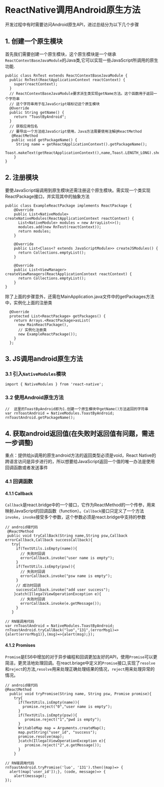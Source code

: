 # ReactNative调用Android原生方法

开发过程中有时需要访问Android原生API，进过总结分为以下几个步骤

## 1. 创建一个原生模块
首先我们需要创建一个原生模块，这个原生模块是一个继承`ReactContextBaseJavaModule`的Java类,它可以实现一些JavaScript所调用的原生功能.

```
public class RnTest extends ReactContextBaseJavaModule {
  public RnTest(ReactApplicationContext reactContext) {
    super(reactContext);
  }
  // ReactContextBaseJavaModule要求派生类实现getName方法。这个函数用于返回一个字符串
  // 这个字符串用于在JavaScript端标记这个原生模块
  @Override
  public String getName() {
    return "ToastByAndroid";
  }
  // 获取应用包名
  // 要导出一个方法给JavaScript使用，Java方法需要使用注解@ReactMethod
   @ReactMethod
   public void getPackageName() {
     String name = getReactApplicationContext().getPackageName();
     Toast.makeText(getReactApplicationContext(),name,Toast.LENGTH_LONG).show();
    }
}
```
## 2. 注册模块

要使JavaScript端调用到原生模块还需注册这个原生模块。需实现一个类实现ReactPackage接口，并实现其中的抽象方法

```
public class ExampleReactPackage implements ReactPackage {
    @Override
    public List<NativeModule> createNativeModules(ReactApplicationContext reactContext) {
      List<NativeModule> modules = new ArrayList<>();
      modules.add(new RnTest(reactContext));
      return modules;
    }

    @Override
    public List<Class<? extends JavaScriptModule>> createJSModules() {
      return Collections.emptyList();
    }

    @Override
    public List<ViewManager> createViewManagers(ReactApplicationContext reactContext) {
      return Collections.emptyList();
    }
}
```

除了上面的步骤意外，还需在MainApplication.java文件中的getPackages方法中，实例化上面的注册类

```
  @Override
  protected List<ReactPackage> getPackages() {
    return Arrays.<ReactPackage>asList(
      new MainReactPackage(),
      // 实例化注册类
      new ExampleReactPackage());
    }
  };
```

## 3. JS调用android原生方法

### 3.1 引入`NativeModules`模块

```
import { NativeModules } from 'react-native';
```
### 3.2 使用Android原生方法

```
//  这里的ToastByAndroid即为1.创建一个原生模块中getName()方法返回的字符串
var rnToastAndroid = NativeModules.ToastByAndroid;
rnToastAndroid.getPackageName();
```

## 4. 获取android返回值(在失败时返回值有问题，需进一步调整)

重点：提供给js调用的原生android方法的返回类型必须是void，React Native的跨语言访问是异步进行的，所以想要给JavaScript返回一个值的唯一办法是使用回调函数或者发送事件

### 4.1 回调函数

#### 4.1.1 Callback

`Callback`是react.bridge中的一个接口，它作为ReactMethod的一个传参，用来映射JavaScript的回调函数（function）。`Callback`接口只定义了一个方法`invoke`，`invoke`接受多个参数，这个参数必须是react.bridge中支持的参数

 ```
// android端代码
  @ReactMethod
  public void tryCallBack(String name,String psw,Callback errorCallback,Callback successCallback){
    try{
      if(TextUtils.isEmpty(name)){
        // 失败时回调
        errorCallback.invoke("user name is empty");
      }
      if(TextUtils.isEmpty(psw)){
        // 失败时回调
        errorCallback.invoke("psw name is empty");
      }
      // 成功时回调
      successCallback.invoke("add user success");
     }catch(IllegalViewOperationException e){
        // 失败时回调
        errorCallback.invoke(e.getMessage());
      }
    }
 ```
 
```
// RN端调用代码
var rnToastAndroid = NativeModules.ToastByAndroid;
rnToastAndroid.tryCallBack("luo","131",(errorMsg1)=>{alert(errorMsg1)},(msg)=>{alert(msg);});
```

#### 4.1.2 Promises

`Promise`是ES6中增加的对于异步编程和回调更加友好的API，使用`Promise`可以更简洁，更灵活地处理回调。在react.briage中定义的`Promise`接口,实现了`resolve`和`reject`的方法,`resolve`用来处理正确处理结果的情况，`reject`用来处理异常的情况。

```
// android端代码
@ReactMethod
  public void tryPromise(String name, String psw, Promise promise){
    try{
      if(TextUtils.isEmpty(name)){
        promise.reject("0","user name is empty");
      }
      if(TextUtils.isEmpty(psw)){
         promise.reject("1","pwd is empty");
      }
      WritableMap map = Arguments.createMap();
      map.putString("user_id", "success");
      promise.resolve(map);
      }catch(IllegalViewOperationException e){
         promise.reject("2",e.getMessage());
      }
    }
```

```
// RN端调用代码
rnToastAndroid.tryPromise('luo', '131').then((map)=> { 
  alert(map['user_id']);}, (code, message)=> {
    alert(message);
});
```


